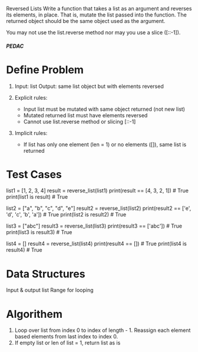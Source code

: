 Reversed Lists
Write a function that takes a list as an argument and reverses its elements, in place. That is, mutate the list passed into the function. The returned object should be the same object used as the argument.

You may not use the list.reverse method nor may you use a slice ([::-1]).

##### PEDAC #####

# Define Problem
1. Input: list
   Output: same list object but with elements reversed

2. Explicit rules:
   - Input list must be mutated with same object returned (not new list)
   - Mutated returned list must have elements reversed
   - Cannot use list.reverse method or slicing [::-1]

3. Implicit rules:
   - If list has only one element (len = 1) or no elements ([]), same list is returned

# Test Cases

list1 = [1, 2, 3, 4]
result = reverse_list(list1)
print(result == [4, 3, 2, 1])               # True
print(list1 is result)                      # True

list2 = ["a", "b", "c", "d", "e"]
result2 = reverse_list(list2)
print(result2 == ['e', 'd', 'c', 'b', 'a']) # True
print(list2 is result2)                     # True

list3 = ["abc"]
result3 = reverse_list(list3)
print(result3 == ['abc'])                   # True
print(list3 is result3)                     # True

list4 = []
result4 = reverse_list(list4)
print(result4 == [])                        # True
print(list4 is result4)                     # True

# Data Structures
Input & output list
Range for looping

# Algorithem
1. Loop over list from index 0 to index of length - 1. Reassign each element based elements from last index to index 0. 
2. If empty list or len of list = 1, return list as is